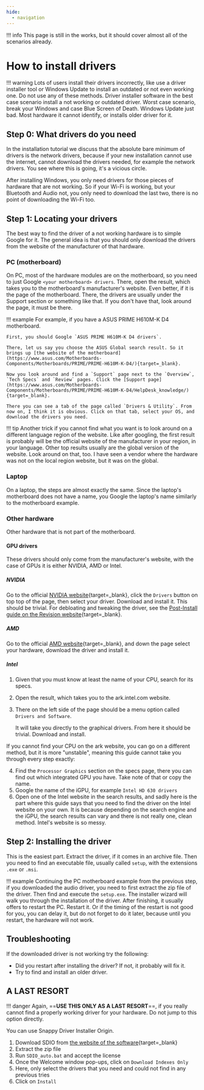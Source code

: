 ```yaml
---
hide:
  - navigation
---
```


<style>
    div.admonition p:not(.admonition-title) {
        font-size: 125%;
    }
</style>

!!! info
    This page is still in the works, but it should cover almost all of the scenarios already.

# How to install drivers

!!! warning
    Lots of users install their drivers incorrectly, like use a driver installer tool or Windows Update to install an outdated or not even working one. Do not use any of these methods. Driver installer software in the best case scenario install a not working or outdated driver. Worst case scenario, break your Windows and case Blue Screen of Death. Windows Update just bad. Most hardware it cannot identify, or installs older driver for it.

## Step 0: What drivers do you need

In the installation tutorial we discuss that the absolute bare minimum of drivers is the network drivers, because if your new installation cannot use the internet, cannot download the drivers needed, for example the network drivers. You see where this is going, it's a vicious circle.

After installing Windows, you only need drivers for those pieces of hardware that are not working. So if your Wi-Fi is working, but your Bluetooth and Audio not, you only need to download the last two, there is no point of downloading the Wi-Fi too.

## Step 1: Locating your drivers

The best way to find the driver of a not working hardware is to simple Google for it. The general idea is that you should only download the drivers from the website of the manufacturer of that hardware.

### PC (motherboard)

On PC, most of the hardware modules are on the motherboard, so you need to just Google `<your motherboard> drivers`. There, open the result, which takes you to the motherboard's manufacturer's website. Even better, if it is the page of the motherboard. There, the drivers are usually under the Support section or something like that. If you don't have that, look around the page, it must be there.

!!! example
    For example, if you have a ASUS PRIME H610M-K D4 motherboard. 
    
    First, you should Google `ASUS PRIME H610M-K D4 drivers`. 
    
    There, let us say you choose the ASUS Global search result. So it brings up [the website of the motherboard](https://www.asus.com/Motherboards-Components/Motherboards/PRIME/PRIME-H610M-K-D4/){target=_blank}.

    Now you look around and find a `Support` page next to the `Overview`, `Tech Specs` and `Review` pages. Click the [Support page](https://www.asus.com/Motherboards-Components/Motherboards/PRIME/PRIME-H610M-K-D4/HelpDesk_knowledge/){target=_blank}.

    There you can see a tab of the page called `Drivers & Utility`. From now on, I think it is obvious. Click on that tab, select your OS, and download the drivers you need.

!!! tip
    Another trick if you cannot find what you want is to look around on a different language region of the website. Like after googling, the first result is probably will be the official website of the manufacturer in your region, in your language. Other top results usually are the global version of the website. Look around on that, too. I have seen a vendor where the hardware was not on the local region website, but it was on the global.

### Laptop

On a laptop, the steps are almost exactly the same. Since the laptop's motherboard does not have a name, you Google the laptop's name similarly to the motherboard example.

### Other hardware

Other hardware that is not part of the motherboard.

#### GPU drivers

These drivers should only come from the manufacturer's website, with the case of GPUs it is either NVIDIA, AMD or Intel.

##### NVIDIA

Go to the official [NVIDIA website](https://www.nvidia.com/){target=_blank}, click the `Drivers` button on top top of the page, then select your driver. Download and install it. This should be trivial. For debloating and tweaking the driver, see the [Post-Install guide on the Revision website](https://www.revi.cc/revios/post-install#h.p_26IZH4oTRS4J){target=_blank}.

##### AMD

Go to the official [AMD website](https://www.amd.com/en/support){target=_blank}, and down the page select your hardware, download the driver and install it.

##### Intel

1. Given that you must know at least the name of your CPU, search for its specs.
2. Open the result, which takes you to the ark.intel.com website.
3. There on the left side of the page should be a menu option called `Drivers and Software`.
  
    It will take you directly to the graphical drivers. From here it should be trivial. Download and install.

If you cannot find your CPU on the ark website, you can go on a different method, but it is more "unstable", meaning this guide cannot take you through every step exactly:

<!-- this shows on the generated website starting from 1 -->
4. Find the `Processor Graphics` section on the specs page, there you can find out which integrated GPU you have. Take note of that or copy the name.
5. Google the name of the iGPU, for example `Intel HD 630 drivers`
6. Open one of the Intel website in the search results, and sadly here is the part where this guide says that you need to find the driver on the Intel website on your own. It is because depending on the search engine and the iGPU, the search results can vary and there is not really one, clean method. Intel's website is so messy.


## Step 2: Installing the driver

This is the easiest part. Extract the driver, if it comes in an archive file. Then you need to find an executable file, usually called `setup`, with the extensions `.exe` or `.msi`.

!!! example
    Continuing the PC motherboard example from the previous step, if you downloaded the audio driver, you need to first extract the zip file of the driver. Then find and execute the `setup.exe`. The installer wizard will walk you through the installation of the driver. After finishing, it usually offers to restart the PC. Restart it. Or if the timing of the restart is not good for you, you can delay it, but do not forget to do it later, because until you restart, the hardware will not work.


## Troubleshooting

If the downloaded driver is not working try the following:

- Did you restart after installing the driver? If not, it probably will fix it.
- Try to find and install an older driver.

## A LAST RESORT

!!! danger
    Again, ==**USE THIS ONLY AS A LAST RESORT**==, if you really cannot find a properly working driver for your hardware. Do not jump to this option directly.

You can use Snappy Driver Installer Origin.

1. Download SDIO from [the website of the software](https://www.snappy-driver-installer.org/){target=_blank}
2. Extract the zip file
3. Run `SDIO_auto.bat` and accept the license
4. Once the Welcome window pop-ups, click on `Download Indexes Only`
5. Here, only select the drivers that you need and could not find in any previous tries
6. Click on `Install`
